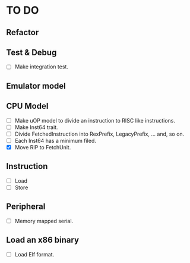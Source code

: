 # TO DO

## Refactor

## Test & Debug

- [ ] Make integration test.

## Emulator model

## CPU Model

- [ ] Make uOP model to divide an instruction to RISC like instructions.
- [ ] Make Inst64 trait.
- [ ] Divide FetchedInstruction into RexPrefix, LegacyPrefix, ... and, so on.
- [ ] Each Inst64 has a minimum filed.
- [x] Move RIP to FetchUnit.

## Instruction

- [ ] Load
- [ ] Store

## Peripheral

- [ ] Memory mapped serial.

## Load an x86 binary

- [ ] Load Elf format.
